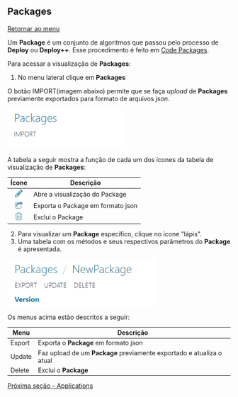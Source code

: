 ## Packages
[Retornar ao menu](menu.md)


Um **Package** é um conjunto de algoritmos que passou pelo processo de **Deploy** ou **Deploy++**. Esse procedimento
é feito em [Code Packages](EPMProcessorCodePackages.md).

Para acessar a visualização de **Packages**:

1. No menu lateral clique em **Packages**

O botão IMPORT(imagem abaixo) permite que se faça *upload* de **Packages** previamente exportados para formato de arquivos *json*.

![imagem package import](./images/packages_import.PNG)


A tabela a seguir mostra a função de cada um dos ícones da tabela de visualização de **Packages**:


|Ícone|Descrição|
|:---:|---|
|![pencil icon](./images/fa_pencil_icon_18.PNG)|Abre a visualização do Package|
|![share icon](./images/fa_sharesquare_icon_18.png)|Exporta o Package em formato json|
|![trash icon](./images/fa_trash_icon_18.png)|Exclui o Package|


2. Para visualizar um **Package** específico, clique no ícone "lápis".
3. Uma tabela com os métodos e seus respectivos parâmetros do **Package** é apresentada.


![imagem menu package](./images/pacckages_menu_package.PNG)

Os menus acima estão descritos a seguir:

|Menu|Descrição|
|---|---|
|Export|Exporta o **Package** em formato json|
|Update|Faz upload de um **Package** previamente exportado e atualiza o atual|
|Delete|Exclui o **Package**|

[Próxima seção - Applications](EPMProcessorApplications.md)
